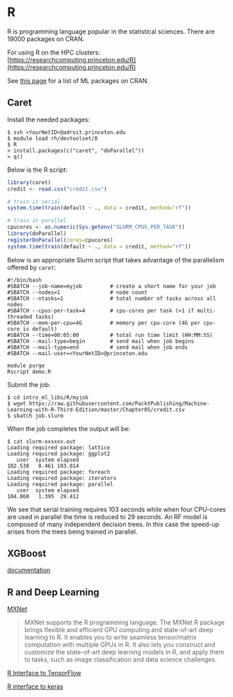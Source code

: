 # R

R is programming language popular in the statistical sciences. There are 19000 packages on CRAN.

For using R on the HPC clusters: [https://researchcomputing.princeton.edu/R](https://researchcomputing.princeton.edu/R)

See [this page](https://cran.r-project.org/web/views/MachineLearning.html) for a list of ML packages on CRAN.

## Caret

Install the needed packages:

```
$ ssh <YourNetID>@adroit.princeton.edu
$ module load rh/devtoolset/8
$ R
> install.packages(c("caret", "doParallel"))
> q()
```

Below is the R script:

```R
library(caret)
credit <- read.csv("credit.csv")

# train in serial
system.time(train(default ~ ., data = credit, method="rf"))

# train in parallel
cpucores <- as.numeric(Sys.getenv("SLURM_CPUS_PER_TASK"))
library(doParallel)
registerDoParallel(cores=cpucores)
system.time(train(default ~ ., data = credit, method="rf"))
```

Below is an appropriate Slurm script that takes advantage of the parallelism offered by `caret`:

```
#!/bin/bash
#SBATCH --job-name=myjob         # create a short name for your job
#SBATCH --nodes=1                # node count
#SBATCH --ntasks=1               # total number of tasks across all nodes
#SBATCH --cpus-per-task=4        # cpu-cores per task (>1 if multi-threaded tasks)
#SBATCH --mem-per-cpu=4G         # memory per cpu-core (4G per cpu-core is default)
#SBATCH --time=00:05:00          # total run time limit (HH:MM:SS)
#SBATCH --mail-type=begin        # send mail when job begins
#SBATCH --mail-type=end          # send mail when job ends
#SBATCH --mail-user=<YourNetID>@princeton.edu

module purge
Rscript demo.R
```

Submit the job:

```
$ cd intro_ml_libs/R/myjob
$ wget https://raw.githubusercontent.com/PacktPublishing/Machine-Learning-with-R-Third-Edition/master/Chapter05/credit.csv
$ sbatch job.slurm
```

When the job completes the output will be:

```
$ cat slurm-xxxxxx.out
Loading required package: lattice
Loading required package: ggplot2
   user  system elapsed 
102.538   0.461 103.014 
Loading required package: foreach
Loading required package: iterators
Loading required package: parallel
   user  system elapsed 
104.860   1.395  29.412
```

We see that serial training requires 103 seconds while when four CPU-cores are used in parallel the time is reduced to 29 seconds. An RF model is composed of many independent decision trees. In this case the speed-up arises from the trees being trained in parallel.

## XGBoost

[documentation](https://xgboost.readthedocs.io/en/latest/R-package/index.html)

## R and Deep Learning

[MXNet](https://mxnet.apache.org/api/r)
 >  MXNet supports the R programming language. The MXNet R package brings flexible and efficient GPU computing and state-of-art deep learning to R. It enables you to write seamless tensor/matrix computation with multiple GPUs in R. It also lets you construct and customize the state-of-art deep learning models in R, and apply them to tasks, such as image classification and data science challenges.

[R Interface to TensorFlow](https://oncomputingwell.princeton.edu/2019/06/installing-and-using-tensorflow-with-r)

[R interface to keras](https://www.amazon.com/Deep-Learning-R-Francois-Chollet/dp/161729554X/ref=sr_1_3?keywords=deep+learning+with+R&qid=1583689546&sr=8-3)
